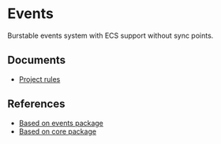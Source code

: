 # Events

Burstable events system with ECS support without sync points.

## Documents

- [Project rules](https://docs.google.com/document/d/1Aocx7Gntuc_R5Pbol2QVjCZm7z0SoVmyeeKqac2qwqY)

## References
- [Based on events package](https://gitlab.com/tertle/com.bovinelabs.event)
- [Based on core package](https://gitlab.com/tertle/com.bovinelabs.core)
